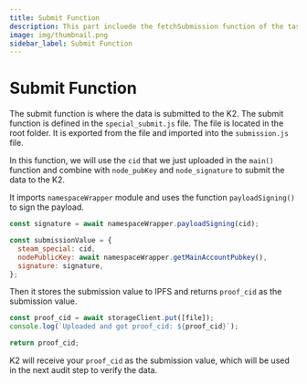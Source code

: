 ```yaml
---
title: Submit Function
description: This part incluede the fetchSubmission function of the task.
image: img/thumbnail.png
sidebar_label: Submit Function
---
```


# Submit Function

The submit function is where the data is submitted to the K2. The submit function is defined in the `special_submit.js` file. The file is located in the root folder. It is exported from the file and imported into the `submission.js` file.

In this function, we will use the `cid` that we just uploaded in the `main()` function and combine with `node_pubKey` and `node_signature` to submit the data to the K2.

It imports `namespaceWrapper` module and uses the function `payloadSigning()` to sign the payload.

```js
const signature = await namespaceWrapper.payloadSigning(cid);

const submissionValue = {
  steam_special: cid,
  nodePublicKey: await namespaceWrapper.getMainAccountPubkey(),
  signature: signature,
};
```

Then it stores the submission value to IPFS and returns `proof_cid` as the submission value.

```js
const proof_cid = await storageClient.put([file]);
console.log(`Uploaded and got proof_cid: ${proof_cid}`);

return proof_cid;
```

K2 will receive your `proof_cid` as the submission value, which will be used in the next audit step to verify the data.